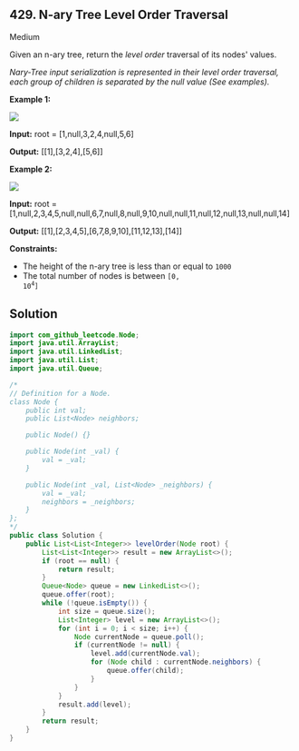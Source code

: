 ## 429\. N-ary Tree Level Order Traversal

Medium

Given an n-ary tree, return the _level order_ traversal of its nodes' values.

_Nary-Tree input serialization is represented in their level order traversal, each group of children is separated by the null value (See examples)._

**Example 1:**

![](https://assets.leetcode.com/uploads/2018/10/12/narytreeexample.png)

**Input:** root = [1,null,3,2,4,null,5,6]

**Output:** [[1],[3,2,4],[5,6]] 

**Example 2:**

![](https://assets.leetcode.com/uploads/2019/11/08/sample_4_964.png)

**Input:** root = [1,null,2,3,4,5,null,null,6,7,null,8,null,9,10,null,null,11,null,12,null,13,null,null,14]

**Output:** [[1],[2,3,4,5],[6,7,8,9,10],[11,12,13],[14]] 

**Constraints:**

*   The height of the n-ary tree is less than or equal to `1000`
*   The total number of nodes is between <code>[0, 10<sup>4</sup>]</code>

## Solution

```java
import com_github_leetcode.Node;
import java.util.ArrayList;
import java.util.LinkedList;
import java.util.List;
import java.util.Queue;

/*
// Definition for a Node.
class Node {
    public int val;
    public List<Node> neighbors;

    public Node() {}

    public Node(int _val) {
        val = _val;
    }

    public Node(int _val, List<Node> _neighbors) {
        val = _val;
        neighbors = _neighbors;
    }
};
*/
public class Solution {
    public List<List<Integer>> levelOrder(Node root) {
        List<List<Integer>> result = new ArrayList<>();
        if (root == null) {
            return result;
        }
        Queue<Node> queue = new LinkedList<>();
        queue.offer(root);
        while (!queue.isEmpty()) {
            int size = queue.size();
            List<Integer> level = new ArrayList<>();
            for (int i = 0; i < size; i++) {
                Node currentNode = queue.poll();
                if (currentNode != null) {
                    level.add(currentNode.val);
                    for (Node child : currentNode.neighbors) {
                        queue.offer(child);
                    }
                }
            }
            result.add(level);
        }
        return result;
    }
}
```
